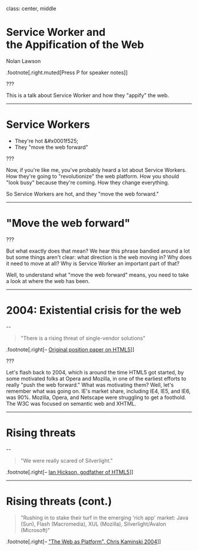 class: center, middle

# Service Worker and <br/> the Appification of the Web

Nolan Lawson

.footnote[.right.muted[Press P for speaker notes]]

???

This is a talk about Service Worker and how they "appify" the web.

---

# Service Workers

- They're hot &#x0001f525;
- They "move the web forward"

???

Now, if you're like me, you've probably heard a lot about Service Workers. How they're going to "revolutionize" the
web platform. How you should "look busy" because they're coming. How they change everything.

So Service Workers are hot, and they "move the web forward."

---

# "Move the web forward"

???

But what exactly does that mean? We hear this phrase bandied around a lot but some things aren't clear: what direction
is the web moving in? Why does it need to move at all? Why is Service Worker an important part of that?

Well, to understand what "move the web forward" means, you need to take a look at where the web has been.

---

# 2004: Existential crisis for the web

--

> "There is a rising threat of single-vendor solutions"

.footnote[.right[– [Original position paper on HTML5](https://www.w3.org/2004/04/webapps-cdf-ws/papers/opera.html)]]

???

Let's flash back to 2004, which is around the time HTML5 got started, by some motivated folks at Opera and Mozilla, in
one of the earliest efforts to really "push the web forward." What was motivating them? Well, let's remember what was going
on. IE's market share, including IE4, IE5, and IE6, was 90%. Mozilla, Opera, and Netscape were struggling to get a foothold. The
W3C was focused on semantic web and XHTML.

---

# Rising threats

--

> "We were really scared of Silverlight."

.footnote[.right[– [Ian Hickson, godfather of HTML5](https://youtu.be/xIxDJof7xxQ)]]

---

# Rising threats (cont.)

> "Rushing in to stake their turf in the emerging 'rich app' market: Java (Sun), Flash (Macromedia), XUL (Mozilla), Silverlight/Avalon (Microsoft)"

.footnote[.right[– ["The Web as Platform", Chris Kaminski 2004](http://www.webstandards.org/2004/10/01/the-web-as-platform/)]]